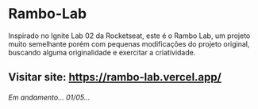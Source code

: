 # Rambo-Lab

Inspirado no Ignite Lab 02 da Rocketseat, este é o Rambo Lab, um projeto muito semelhante porém com pequenas modificações do projeto original, buscando alguma originalidade e exercitar a criatividade.

## Visitar site: https://rambo-lab.vercel.app/

###### Em andamento... 01/05...
